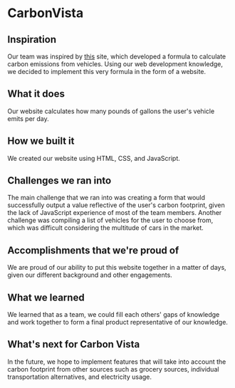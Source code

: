 # CarbonVista

## Inspiration
Our team was inspired by [this](https://streets.mn/2019/09/06/graphic-whats-a-vehicles-carbon-footprint/) site, which developed a formula to calculate carbon emissions from vehicles. Using our web development knowledge, we decided to implement this very formula in the form of a website.
## What it does
Our website calculates how many pounds of gallons the user's vehicle emits per day. 
## How we built it
We created our website using HTML, CSS, and JavaScript.
## Challenges we ran into
The main challenge that we ran into was creating a form that would successfully output a value reflective of the user's carbon footprint, given the lack of JavaScript experience of most of the team members. Another challenge was compiling a list of vehicles for the user to choose from, which was difficult considering the multitude of cars in the market.
## Accomplishments that we're proud of
We are proud of our ability to put this website together in a matter of days, given our different background and other engagements.
## What we learned
We learned that as a team, we could fill each others' gaps of knowledge and work together to form a final product representative of our knowledge.
## What's next for Carbon Vista
In the future, we hope to implement features that will take into account the carbon footprint from other sources such as grocery sources, individual transportation alternatives, and electricity usage.
